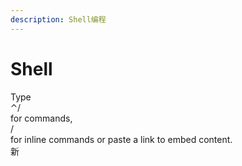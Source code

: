 ```yaml
---
description: Shell编程
---
```


# Shell

Type\
⌃/\
for commands,\
/\
for inline commands or paste a link to embed content.\
新
